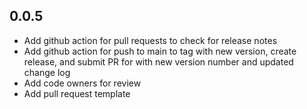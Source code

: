 0.0.5
---
* Add github action for pull requests to check for release notes
* Add github action for push to main to tag with new version, create release, and submit PR for with new version number and updated change log
* Add code owners for review
* Add pull request template
 

